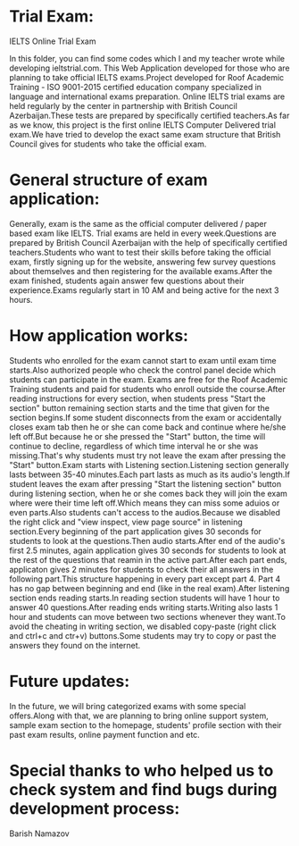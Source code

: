 # Trial Exam:
IELTS Online Trial Exam

In this folder, you can find some codes which I and my teacher wrote while developing ieltstrial.com.
This Web Application developed for those who are planning to take official IELTS exams.Project developed for Roof Academic Training - ISO 9001-2015 certified education company specialized in language and international exams preparation. Online IELTS trial exams are held regularly by the center in partnership with British Council Azerbaijan.These tests are prepared by specifically certified teachers.As far as we know, this project is the first online IELTS Computer Delivered trial exam.We have tried to develop the exact same exam structure that British Council gives for students who take the official exam.

# General structure of exam application:
Generally, exam is the same as the official computer delivered / paper based exam like IELTS.
Trial exams are held in every week.Questions are prepared by British Council Azerbaijan with the help of specifically certified teachers.Students who want to test their skills before taking the official exam, firstly signing up for the website, answering few survey questions about themselves and then registering for the available exams.After the exam finished, students again answer few questions about their experience.Exams regularly start in 10 AM and being active for the next 3 hours.

# How application works:
Students who enrolled for the exam cannot start to exam until exam time starts.Also authorized people who check the control panel decide which students can participate in the exam. Exams are free for the Roof Academic Training students and paid for students who enroll outside the course.After reading instructions for every section, when students press "Start the section" button remaining section starts and the time that given for the section begins.If some student disconnects from the exam or accidentally closes exam tab then he or she can come back and continue where he/she left off.But because he or she pressed the "Start" button, the time will continue to decline, regardless of which time interval he or she was missing.That's why students must try not leave the exam after pressing the "Start" button.Exam starts with Listening section.Listening section generally lasts between 35-40 minutes.Each part lasts as much as its audio's length.If student leaves the exam after pressing "Start the listening section" button during listening section, when he or she comes back they will join the exam where were their time left off.Which means they can miss some aduios or even parts.Also students can't access to the audios.Because we disabled the right click and "view inspect, view page source" in listening section.Every beginning of the part application gives 30 seconds for students to look at the questions.Then audio starts.After end of the audio's first 2.5 minutes, again application gives 30 seconds for students to look at the rest of the questions that reamin in the active part.After each part ends, applicaton gives 2 minutes for students to check their all answers in the following part.This structure happening in every part except part 4. Part 4 has no gap between beginning and end (like in the real exam).After listening section ends reading starts.In reading section students will have 1 hour to answer 40 questions.After reading ends writing starts.Writing also lasts 1 hour and students can move between two sections whenever they want.To avoid the cheating in writing section, we disabled copy-paste (right click and ctrl+c and ctr+v) buttons.Some students may try to copy or past the answers they found on the internet. 

# Future updates:
In the future, we will bring categorized exams with some special offers.Along with that, we are planning to bring online support system, sample exam section to the homepage, students' profile section with their past exam results, online payment function and etc.

# Special thanks to who helped us to check system and find bugs during development process:
Barish Namazov
